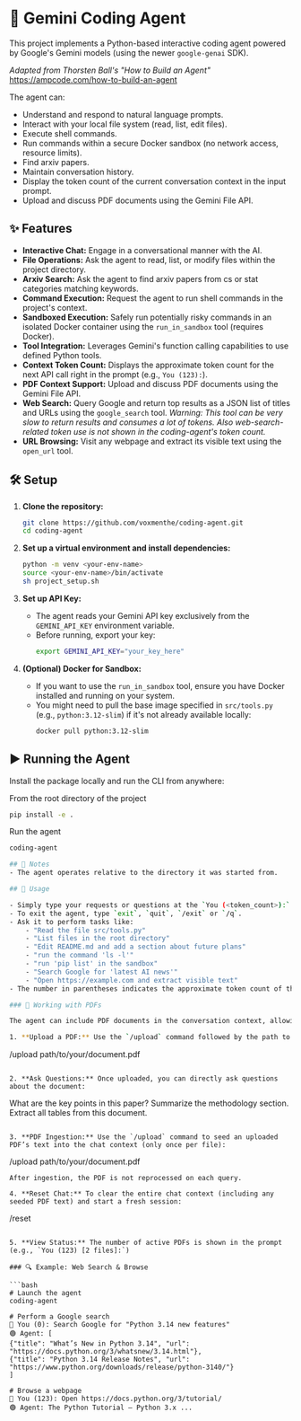# 🤖 Gemini Coding Agent

This project implements a Python-based interactive coding agent powered by Google's Gemini models (using the newer `google-genai` SDK).

*Adapted from Thorsten Ball's "How to Build an Agent"* https://ampcode.com/how-to-build-an-agent

The agent can:
- Understand and respond to natural language prompts.
- Interact with your local file system (read, list, edit files).
- Execute shell commands.
- Run commands within a secure Docker sandbox (no network access, resource limits).
- Find arxiv papers.
- Maintain conversation history.
- Display the token count of the current conversation context in the input prompt.
- Upload and discuss PDF documents using the Gemini File API.

## ✨ Features

- **Interactive Chat:** Engage in a conversational manner with the AI.
- **File Operations:** Ask the agent to read, list, or modify files within the project directory.
- **Arxiv Search:** Ask the agent to find arxiv papers from cs or stat categories matching keywords.
- **Command Execution:** Request the agent to run shell commands in the project's context.
- **Sandboxed Execution:** Safely run potentially risky commands in an isolated Docker container using the `run_in_sandbox` tool (requires Docker).
- **Tool Integration:** Leverages Gemini's function calling capabilities to use defined Python tools.
- **Context Token Count:** Displays the approximate token count for the next API call right in the prompt (e.g., `You (123):`).
- **PDF Context Support:** Upload and discuss PDF documents using the Gemini File API.
- **Web Search:** Query Google and return top results as a JSON list of titles and URLs using the `google_search` tool. *Warning: This tool can be very slow to return results and consumes a lot of tokens. Also web-search-related token use is not shown in the coding-agent's token count.*
- **URL Browsing:** Visit any webpage and extract its visible text using the `open_url` tool.

## 🛠️ Setup

1.  **Clone the repository:**
    ```bash
    git clone https://github.com/voxmenthe/coding-agent.git
    cd coding-agent
    ```
2.  **Set up a virtual environment and install dependencies:**
    ```bash
    python -m venv <your-env-name>
    source <your-env-name>/bin/activate
    sh project_setup.sh
    ```

3.  **Set up API Key:**
    - The agent reads your Gemini API key exclusively from the `GEMINI_API_KEY` environment variable.
    - Before running, export your key:
      ```bash
      export GEMINI_API_KEY="your_key_here"
      ```

4.  **(Optional) Docker for Sandbox:**
    - If you want to use the `run_in_sandbox` tool, ensure you have Docker installed and running on your system.
    - You might need to pull the base image specified in `src/tools.py` (e.g., `python:3.12-slim`) if it's not already available locally:
      ```bash
      docker pull python:3.12-slim
      ```

## ▶️ Running the Agent

Install the package locally and run the CLI from anywhere:

From the root directory of the project
```bash
pip install -e .
```

Run the agent
```bash
coding-agent

## 📝 Notes
- The agent operates relative to the directory it was started from.

## 💬 Usage

- Simply type your requests or questions at the `You (<token_count>):` prompt.
- To exit the agent, type `exit`, `quit`, `/exit` or `/q`.
- Ask it to perform tasks like:
    - "Read the file src/tools.py"
    - "List files in the root directory"
    - "Edit README.md and add a section about future plans"
    - "run the command 'ls -l'"
    - "run 'pip list' in the sandbox"
    - "Search Google for 'latest AI news'"
    - "Open https://example.com and extract visible text"
- The number in parentheses indicates the approximate token count of the conversation history that will be sent with your *next* message.

### 📄 Working with PDFs

The agent can include PDF documents in the conversation context, allowing you to discuss and ask questions about their content:

1. **Upload a PDF:** Use the `/upload` command followed by the path to the PDF (relative to the project directory):
   ```
   /upload path/to/your/document.pdf
   ```

2. **Ask Questions:** Once uploaded, you can directly ask questions about the document:
   ```
   What are the key points in this paper?
   Summarize the methodology section.
   Extract all tables from this document.
   ```

3. **PDF Ingestion:** Use the `/upload` command to seed an uploaded PDF’s text into the chat context (only once per file):
   ```
   /upload path/to/your/document.pdf
   ```
   After ingestion, the PDF is not reprocessed on each query.

4. **Reset Chat:** To clear the entire chat context (including any seeded PDF text) and start a fresh session:
   ```
   /reset
   ```

5. **View Status:** The number of active PDFs is shown in the prompt (e.g., `You (123) [2 files]:`)

### 🔍 Example: Web Search & Browse

```bash
# Launch the agent
coding-agent

# Perform a Google search
🔵 You (0): Search Google for "Python 3.14 new features"
🟢 Agent: [
  {"title": "What’s New in Python 3.14", "url": "https://docs.python.org/3/whatsnew/3.14.html"},
  {"title": "Python 3.14 Release Notes", "url": "https://www.python.org/downloads/release/python-3140/"}
]

# Browse a webpage
🔵 You (123): Open https://docs.python.org/3/tutorial/
🟢 Agent: The Python Tutorial — Python 3.x ...
